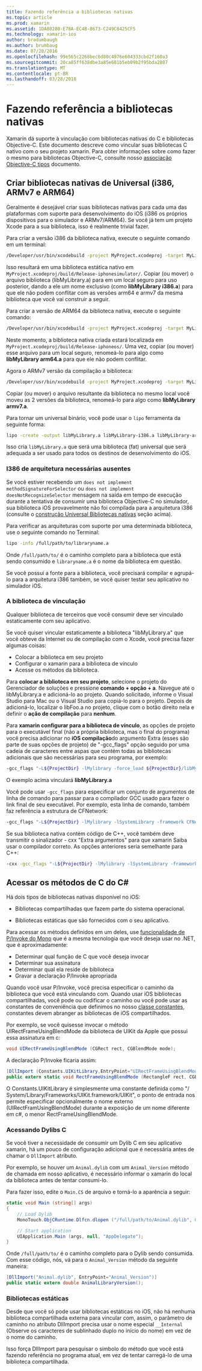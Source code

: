 ```yaml
---
title: Fazendo referência a bibliotecas nativas
ms.topic: article
ms.prod: xamarin
ms.assetid: 1DA80280-E78A-EC4B-8673-C249C8425CF5
ms.technology: xamarin-ios
author: bradumbaugh
ms.author: brumbaug
ms.date: 07/28/2016
ms.openlocfilehash: 99e565c2268bec6d80c4976e604333cbd2f160a3
ms.sourcegitcommit: 20ca85ff638dbe3a85e601b5eb09b2f95bda2807
ms.translationtype: MT
ms.contentlocale: pt-BR
ms.lasthandoff: 03/28/2018
---
```

# <a name="referencing-native-libraries"></a>Fazendo referência a bibliotecas nativas

Xamarin dá suporte à vinculação com bibliotecas nativas do C e bibliotecas Objective-C. Este documento descreve como vincular suas bibliotecas C nativo com o seu projeto xamarin. Para obter informações sobre como fazer o mesmo para bibliotecas Objective-C, consulte nosso [associação Objective-C tipos](~/ios/platform/binding-objective-c/index.md) documento.

<a name="building_native" />

## <a name="building-universal-native-libraries-i386-armv7-and-arm64"></a>Criar bibliotecas nativas de Universal (i386, ARMv7 e ARM64)

Geralmente é desejável criar suas bibliotecas nativas para cada uma das plataformas com suporte para desenvolvimento do iOS (i386 os próprios dispositivos para o simulador e ARMv7/ARM64). Se você já tem um projeto Xcode para a sua biblioteca, isso é realmente trivial fazer.

Para criar a versão i386 da biblioteca nativa, execute o seguinte comando em um terminal:

```bash
/Developer/usr/bin/xcodebuild -project MyProject.xcodeproj -target MyLibrary -sdk iphonesimulator -arch i386 -configuration Release clean build
```

Isso resultará em uma biblioteca estática nativo em `MyProject.xcodeproj/build/Release-iphonesimulator/`. Copiar (ou mover) o arquivo biblioteca (libMyLibrary.a) para em um local seguro para uso posterior, dando a ele um nome exclusivo (como **libMyLibrary i386.a**) para que ele não podem conflitar com as versões arm64 e armv7 da mesma biblioteca que você vai construir a seguir.

Para criar a versão de ARM64 da biblioteca nativa, execute o seguinte comando:

```bash
/Developer/usr/bin/xcodebuild -project MyProject.xcodeproj -target MyLibrary -sdk iphoneos -arch arm64 -configuration Release clean build
```

Neste momento, a biblioteca nativa criada estará localizada em `MyProject.xcodeproj/build/Release-iphoneos/`. Uma vez, copiar (ou mover) esse arquivo para um local seguro, renomeá-lo para algo como **libMyLibrary arm64.a** para que ele não podem conflitar.

Agora o ARMv7 versão da compilação a biblioteca:

```bash
/Developer/usr/bin/xcodebuild -project MyProject.xcodeproj -target MyLibrary -sdk iphoneos -arch armv7 -configuration Release clean build
```

Copiar (ou mover) o arquivo resultante da biblioteca no mesmo local você moveu as 2 versões da biblioteca, renomeá-lo para algo como **libMyLibrary armv7.a**.

Para tornar um universal binário, você pode usar o `lipo` ferramenta da seguinte forma:

```bash
lipo -create -output libMyLibrary.a libMyLibrary-i386.a libMyLibrary-arm64.a libMyLibrary-armv7.a
```

Isso cria `libMyLibrary.a` que será uma biblioteca (fat) universal que será adequada a ser usado para todos os destinos de desenvolvimento do iOS.


### <a name="missing-required-architecture-i386"></a>I386 de arquitetura necessárias ausentes

Se você estiver recebendo um `does not implement methodSignatureForSelector` ou `does not implement doesNotRecognizeSelector` mensagem na saída em tempo de execução durante a tentativa de consumir uma biblioteca Objective-C no simulador, sua biblioteca iOS provavelmente não foi compilada para a arquitetura i386 (consulte o [construção Universal Bibliotecas nativas](#building_native) seção acima).

Para verificar as arquiteturas com suporte por uma determinada biblioteca, use o seguinte comando no Terminal:

```bash
lipo -info /full/path/to/libraryname.a
```

Onde `/full/path/to/` é o caminho completo para a biblioteca que está sendo consumido e `libraryname.a` é o nome da biblioteca em questão.

Se você possui a fonte para a biblioteca, você precisará compilar e agrupá-lo para a arquitetura i386 também, se você quiser testar seu aplicativo no simulador iOS.

### <a name="linking-your-library"></a>A biblioteca de vinculação

Qualquer biblioteca de terceiros que você consumir deve ser vinculado estaticamente com seu aplicativo. 

Se você quiser vincular estaticamente a biblioteca "libMyLibrary.a" que você obteve da Internet ou de compilação com o Xcode, você precisa fazer algumas coisas:

-  Colocar a biblioteca em seu projeto
-  Configurar o xamarin para a biblioteca de vínculo
-  Acesse os métodos da biblioteca.


Para **colocar a biblioteca em seu projeto**, selecione o projeto do Gerenciador de soluções e pressione **comando + opção + a**. Navegue até o libMyLibrary.a e adicioná-lo ao projeto. Quando solicitado, informe o Visual Studio para Mac ou o Visual Studio para copiá-lo para o projeto. Depois de adicioná-lo, localizar o libFoo.a no projeto, clique com o botão direito nela e definir o **ação de compilação** para **nenhum**.

Para **xamarin configurar para a biblioteca de vínculo**, as opções de projeto para o executável final (não a própria biblioteca, mas o final do programa) você precisa adicionar no **iOS compilação**do argumento Extra (esses são parte de suas opções de projeto) de "-gcc_flags" opção seguido por uma cadeia de caracteres entre aspas que contém todas as bibliotecas adicionais que são necessárias para seu programa, por exemplo:

```bash
-gcc_flags "-L${ProjectDir} -lMylibrary -force_load ${ProjectDir}/libMyLibrary.a"
```

O exemplo acima vinculará **libMyLibrary.a**

Você pode usar `-gcc_flags` para especificar um conjunto de argumentos de linha de comando para passar para o compilador GCC usado para fazer o link final de seu executável. Por exemplo, esta linha de comando, também faz referência a estrutura de CFNetwork:

```bash
-gcc_flags "-L${ProjectDir} -lMylibrary -lSystemLibrary -framework CFNetwork -force_load ${ProjectDir}/libMyLibrary.a"
```

Se sua biblioteca nativa contém código de C++, você também deve transmitir o sinalizador - cxx "Extra argumentos" para que xamarin Saiba usar o compilador correto. As opções anteriores seria semelhante para C++:

```bash
-cxx -gcc_flags "-L${ProjectDir} -lMylibrary -lSystemLibrary -framework CFNetwork -force_load ${ProjectDir}/libMyLibrary.a"
```

<a name="Accessing_C_Methods_from_C#" />

## <a name="accessing-c-methods-from-c35"></a>Acessar os métodos de C do C&#35;

Há dois tipos de bibliotecas nativas disponível no iOS:

-  Bibliotecas compartilhadas que fazem parte do sistema operacional.

-  Bibliotecas estáticas que são fornecidos com o seu aplicativo.


Para acessar os métodos definidos em um deles, use [funcionalidade de P/Invoke do Mono](http://www.mono-project.com/docs/advanced/pinvoke/) que é a mesma tecnologia que você deseja usar no .NET, que é aproximadamente:

-  Determinar qual função de C que você deseja invocar
-  Determinar sua assinatura
-  Determinar qual ela reside de biblioteca
-  Gravar a declaração P/Invoke apropriada


Quando você usar P/Invoke, você precisa especificar o caminho da biblioteca que você está vinculando com. Quando usar iOS bibliotecas compartilhadas, você pode ou codificar o caminho ou você pode usar as constantes de conveniência que definimos no nosso [classe constantes](https://developer.xamarin.com/api/type/Constants/), constantes devem abranger as bibliotecas de iOS compartilhados.

Por exemplo, se você quisesse invocar o método UIRectFrameUsingBlendMode da biblioteca de UIKit da Apple que possui essa assinatura em c:

```csharp
void UIRectFrameUsingBlendMode (CGRect rect, CGBlendMode mode);
```

A declaração P/Invoke ficaria assim:

```csharp
[DllImport (Constants.UIKitLibrary,EntryPoint="UIRectFrameUsingBlendMode")]
public extern static void RectFrameUsingBlendMode (RectangleF rect, CGBlendMode blendMode);
```

O Constants.UIKitLibrary é simplesmente uma constante definida como "/ System/Library/Frameworks/UIKit.framework/UIKit", o ponto de entrada nos permite especificar opcionalmente o nome externo (UIRectFramUsingBlendMode) durante a exposição de um nome diferente em c#, o menor RectFrameUsingBlendMode.

<a name="Accessing_C_Dylibs" />

### <a name="accessing-c-dylibs"></a>Acessando Dylibs C

Se você tiver a necessidade de consumir um Dylib C em seu aplicativo xamarin, há um pouco de configuração adicional que é necessária antes de chamar o `DllImport` atributo.

Por exemplo, se houver um `Animal.dylib` com um `Animal_Version` método de chamada em nosso aplicativo, é necessário informar o xamarin do local da biblioteca antes de tentar consumi-lo.

Para fazer isso, edite o `Main.CS` de arquivo e torná-lo a aparência a seguir:

```csharp
static void Main (string[] args)
{
    // Load Dylib
    MonoTouch.ObjCRuntime.Dlfcn.dlopen ("/full/path/to/Animal.dylib", 0);

    // Start application
    UIApplication.Main (args, null, "AppDelegate");
}
```

Onde `/full/path/to/` é o caminho completo para o Dylib sendo consumida. Com esse código, nós, vá para o `Animal_Version` método da seguinte maneira:

```csharp
[DllImport("Animal.dylib", EntryPoint="Animal_Version")]
public static extern double AnimalLibraryVersion();
```

<a name="Static_Libraries" />

### <a name="static-libraries"></a>Bibliotecas estáticas

Desde que você só pode usar bibliotecas estáticas no iOS, não há nenhuma biblioteca compartilhada externa para vincular com, assim, o parâmetro de caminho no atributo DllImport precisa usar o nome especial `__Internal` (Observe os caracteres de sublinhado duplo no início do nome) em vez de o nome do caminho.

Isso força DllImport para pesquisar o símbolo do método que você está fazendo referência no programa atual, em vez de tentar carregá-lo de uma biblioteca compartilhada.

